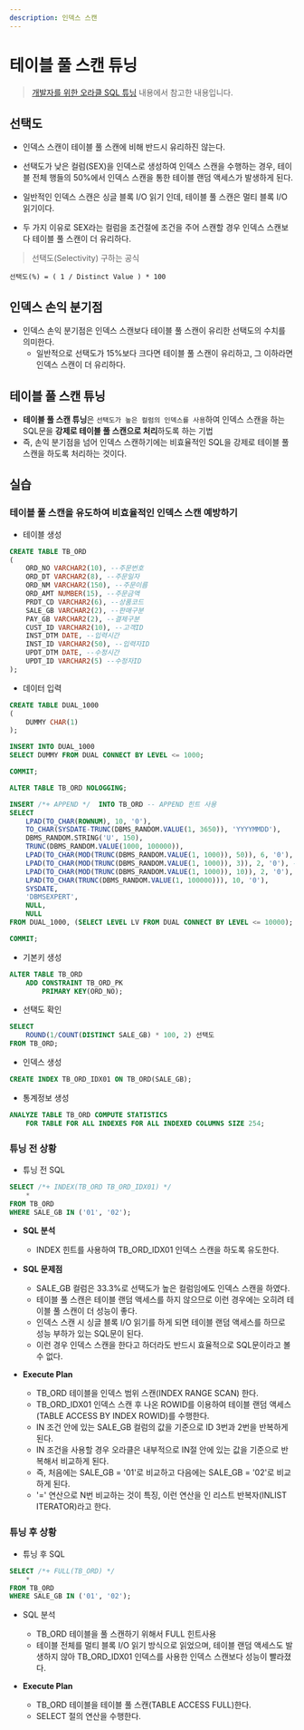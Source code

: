 ```yaml
---
description: 인덱스 스캔
---
```


# 테이블 풀 스캔 튜닝

> [개발자를 위한 오라클 SQL 튜닝](https://www.hanbit.co.kr/store/books/look.php?p_code=E9267570814) 내용에서 참고한 내용입니다.

## 선택도

- 인덱스 스캔이 테이블 풀 스캔에 비해 반드시 유리하진 않는다.
- 선택도가 낮은 컬럼(SEX)을 인덱스로 생성하여 인덱스 스캔을 수행하는 경우, 테이블 전체 행들의 50%에서 인덱스 스캔을 통한 테이블 랜덤 액세스가 발생하게 된다.

- 일반적인 인덱스 스캔은 싱글 블록 I/O 읽기 인데, 테이블 풀 스캔은 멀티 블록 I/O 읽기이다.
- 두 가지 이유로 SEX라는 컬럼을 조건절에 조건을 주어 스캔할 경우 인덱스 스캔보다 테이블 풀 스캔이 더 유리하다.

> 선택도(Selectivity) 구하는 공식 

```text
선택도(%) = ( 1 / Distinct Value ) * 100
```

## 인덱스 손익 분기점

- 인덱스 손익 분기점은 인덱스 스캔보다 테이블 풀 스캔이 유리한 선택도의 수치를 의미한다.
	- 일반적으로 선택도가 15%보다 크다면 테이블 풀 스캔이 유리하고, 그 이하라면 인덱스 스캔이 더 유리하다.
	
## 테이블 풀 스캔 튜닝

- **테이블 풀 스캔 튜닝**은 `선택도가 높은 컬럼의 인덱스를 사용`하여 인덱스 스캔을 하는 SQL문을 **강제로 테이블 풀 스캔으로 처리**하도록 하는 기법
- 즉, 손익 분기점을 넘어 인덱스 스캔하기에는 비효율적인 SQL을 강제로 테이블 풀 스캔을 하도록 처리하는 것이다.


## 실습

### 테이블 풀 스캔을 유도하여 비효율적인 인덱스 스캔 예방하기

- 테이블 생성

```sql
CREATE TABLE TB_ORD
(
    ORD_NO VARCHAR2(10), --주문번호
    ORD_DT VARCHAR2(8), --주문일자
    ORD_NM VARCHAR2(150), --주문이름
    ORD_AMT NUMBER(15), --주문금액
    PRDT_CD VARCHAR2(6), --상품코드
    SALE_GB VARCHAR2(2), --판매구분
    PAY_GB VARCHAR2(2), --결제구분
    CUST_ID VARCHAR2(10), --고객ID
    INST_DTM DATE, --입력시간
    INST_ID VARCHAR2(50), --입력자ID
    UPDT_DTM DATE, --수정시간
    UPDT_ID VARCHAR2(5) --수정자ID
);
```

- 데이터 입력

```sql
CREATE TABLE DUAL_1000
(
    DUMMY CHAR(1)
);

INSERT INTO DUAL_1000
SELECT DUMMY FROM DUAL CONNECT BY LEVEL <= 1000;

COMMIT;

ALTER TABLE TB_ORD NOLOGGING;

INSERT /*+ APPEND */  INTO TB_ORD -- APPEND 힌트 사용
SELECT
    LPAD(TO_CHAR(ROWNUM), 10, '0'),
    TO_CHAR(SYSDATE-TRUNC(DBMS_RANDOM.VALUE(1, 3650)), 'YYYYMMDD'),
    DBMS_RANDOM.STRING('U', 150),
    TRUNC(DBMS_RANDOM.VALUE(1000, 100000)),
    LPAD(TO_CHAR(MOD(TRUNC(DBMS_RANDOM.VALUE(1, 1000)), 50)), 6, '0'),
    LPAD(TO_CHAR(MOD(TRUNC(DBMS_RANDOM.VALUE(1, 1000)), 3)), 2, '0'), -- SALE_GB
    LPAD(TO_CHAR(MOD(TRUNC(DBMS_RANDOM.VALUE(1, 1000)), 10)), 2, '0'),
    LPAD(TO_CHAR(TRUNC(DBMS_RANDOM.VALUE(1, 100000))), 10, '0'),
    SYSDATE,
    'DBMSEXPERT',
    NULL,
    NULL
FROM DUAL_1000, (SELECT LEVEL LV FROM DUAL CONNECT BY LEVEL <= 10000);

COMMIT;
```


- 기본키 생성

```sql
ALTER TABLE TB_ORD
    ADD CONSTRAINT TB_ORD_PK
        PRIMARY KEY(ORD_NO);
```

- 선택도 확인

```sql
SELECT
    ROUND(1/COUNT(DISTINCT SALE_GB) * 100, 2) 선택도
FROM TB_ORD;
```

- 인덱스 생성

```sql
CREATE INDEX TB_ORD_IDX01 ON TB_ORD(SALE_GB);
```

- 통계정보 생성

```sql
ANALYZE TABLE TB_ORD COMPUTE STATISTICS
    FOR TABLE FOR ALL INDEXES FOR ALL INDEXED COLUMNS SIZE 254;
```

### 튜닝 전 상황

- 튜닝 전 SQL

```sql
SELECT /*+ INDEX(TB_ORD TB_ORD_IDX01) */
	*
FROM TB_ORD
WHERE SALE_GB IN ('01', '02');

```

- **SQL 분석**
	- INDEX 힌트를 사용하여 TB_ORD_IDX01 인덱스 스캔을 하도록 유도한다.
	
- **SQL 문제점**
	- SALE_GB 컬럼은 33.3%로 선택도가 높은 컬럼임에도 인덱스 스캔을 하였다.
	- 테이블 풀 스캔은 테이블 랜덤 액세스를 하지 않으므로 이런 경우에는 오히려 테이블 풀 스캔이 더 성능이 좋다.
	- 인덱스 스캔 시 싱글 블록 I/O 읽기를 하게 되면 테이블 랜덤 액세스를 하므로 성능 부하가 있는 SQL문이 된다.
	- 이런 경우 인덱스 스캔을 한다고 하더라도 반드시 효율적으로 SQL문이라고 볼 수 없다.
	
- **Execute Plan**
	- TB_ORD 테이블을 인덱스 범위 스캔(INDEX RANGE SCAN) 한다.
	- TB_ORD_IDX01 인덱스 스캔 후 나온 ROWID를 이용하여 테이블 랜덤 액세스(TABLE ACCESS BY INDEX ROWID)를 수행한다.
	- IN 조건 안에 있는 SALE_GB 컬럼의 값을 기준으로 ID 3번과 2번을 반복하게 된다.
	- IN 조건을 사용할 경우 오라클은 내부적으로 IN절 안에 있는 값을 기준으로 반복해서 비교하게 된다.
	- 즉, 처음에는 SALE_GB = '01'로 비교하고 다음에는 SALE_GB = '02'로 비교하게 된다.
	- '=' 연산으로 N번 비교하는 것이 특징, 이런 연산을 인 리스트 반복자(INLIST ITERATOR)라고 한다.

### 튜닝 후 상황

- 튜닝 후 SQL

```sql
SELECT /*+ FULL(TB_ORD) */
	*
FROM TB_ORD
WHERE SALE_GB IN ('01', '02');
```

- SQL 분석
	- TB_ORD 테이블을 풀 스캔하기 위해서 FULL 힌트사용
	- 테이블 전체를 멀티 블록 I/O 읽기 방식으로 읽었으며, 테이블 랜덤 액세스도 발생하지 않아 TB_ORD_IDX01 인덱스를 사용한 인덱스 스캔보다 성능이 빨라졌다.
	

- **Execute Plan**
	- TB_ORD 테이블을 테이블 풀 스캔(TABLE ACCESS FULL)한다.
	- SELECT 절의 연산을 수행한다.
